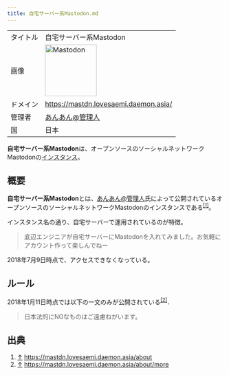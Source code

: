 ```yaml
---
title: 自宅サーバー系Mastodon.md
---
```

<div>

|          |                                                                                                                                                                                                                                                                                                        |
|----------|--------------------------------------------------------------------------------------------------------------------------------------------------------------------------------------------------------------------------------------------------------------------------------------------------------|
| タイトル | 自宅サーバー系Mastodon                                                                                                                                                                                                                                                                                 |
| 画像     | [<img src="/images/thumb/0/00/Mastodon_logo.png/120px-Mastodon_logo.png" srcset="/images/thumb/0/00/Mastodon_logo.png/180px-Mastodon_logo.png 1.5x, /images/0/00/Mastodon_logo.png 2x" width="120" height="120" alt="Mastodon" />](/%E3%83%95%E3%82%A1%E3%82%A4%E3%83%AB:Mastodon_logo.png "Mastodon") |
| ドメイン | <a href="https://mastdn.lovesaemi.daemon.asia/" rel="nofollow">https://mastdn.lovesaemi.daemon.asia/</a>                                                                                                                                                                                               |
| 管理者   | <a href="https://mastdn.lovesaemi.daemon.asia/@lovesaemi" rel="nofollow">あんあん@管理人</a>                                                                                                                                                                                                           |
| 国       | 日本                                                                                                                                                                                                                                                                                                   |

**自宅サーバー系Mastodon**は、オープンソースのソーシャルネットワークMastodonの[インスタンス](/%E3%82%A4%E3%83%B3%E3%82%B9%E3%82%BF%E3%83%B3%E3%82%B9 "インスタンス")。

## 概要

**自宅サーバー系Mastodon**とは、<a href="https://mastdn.lovesaemi.daemon.asia/@lovesaemi" rel="nofollow">あんあん@管理人</a>氏によって公開されているオープンソースのソーシャルネットワークMastodonのインスタンスである<sup>[\[1\]](#cite_note-1)</sup>。

インスタンス名の通り、自宅サーバーで運用されているのが特徴。

> 底辺エンジニアが自宅サーバーにMastodonを入れてみました。お気軽にアカウント作って楽しんでねー

2018年7月9日時点で、アクセスできなくなっている。

## ルール

2018年1月11日時点では以下の一文のみが公開されている<sup>[\[2\]](#cite_note-2)</sup>．

> 日本法的にNGなものはご遠慮ねがいます。

## 出典

<div>

1.  [↑](#cite_ref-1) <a href="https://mastdn.lovesaemi.daemon.asia/about" rel="nofollow">https://mastdn.lovesaemi.daemon.asia/about</a>
2.  [↑](#cite_ref-2) <a href="https://mastdn.lovesaemi.daemon.asia/about/more" rel="nofollow">https://mastdn.lovesaemi.daemon.asia/about/more</a>

</div>

</div>
